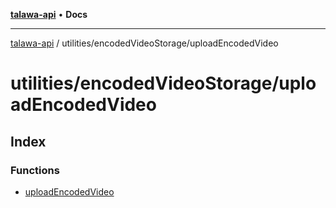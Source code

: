 [**talawa-api**](../../../README.md) • **Docs**

***

[talawa-api](../../../modules.md) / utilities/encodedVideoStorage/uploadEncodedVideo

# utilities/encodedVideoStorage/uploadEncodedVideo

## Index

### Functions

- [uploadEncodedVideo](functions/uploadEncodedVideo.md)
